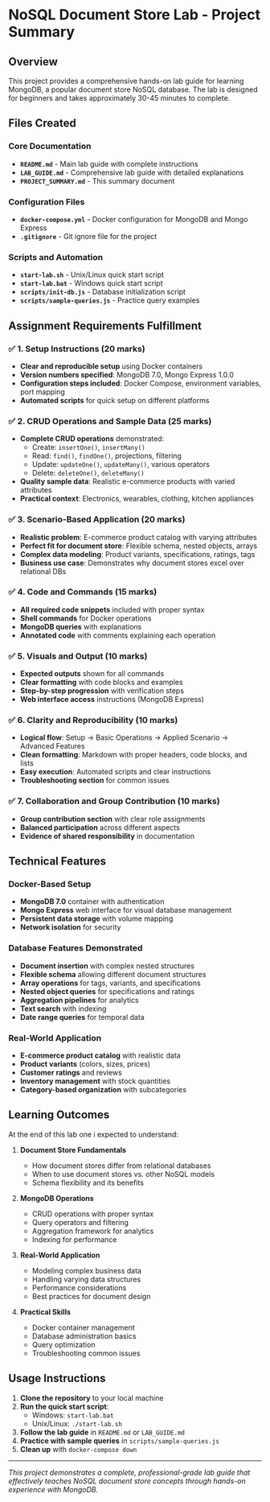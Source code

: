 # NoSQL Document Store Lab - Project Summary

## Overview
This project provides a comprehensive hands-on lab guide for learning MongoDB, a popular document store NoSQL database. The lab is designed for beginners and takes approximately 30-45 minutes to complete.

## Files Created

### Core Documentation
- **`README.md`** - Main lab guide with complete instructions
- **`LAB_GUIDE.md`** - Comprehensive lab guide with detailed explanations
- **`PROJECT_SUMMARY.md`** - This summary document

### Configuration Files
- **`docker-compose.yml`** - Docker configuration for MongoDB and Mongo Express
- **`.gitignore`** - Git ignore file for the project

### Scripts and Automation
- **`start-lab.sh`** - Unix/Linux quick start script
- **`start-lab.bat`** - Windows quick start script
- **`scripts/init-db.js`** - Database initialization script
- **`scripts/sample-queries.js`** - Practice query examples

## Assignment Requirements Fulfillment

### ✅ 1. Setup Instructions (20 marks)
- **Clear and reproducible setup** using Docker containers
- **Version numbers specified**: MongoDB 7.0, Mongo Express 1.0.0
- **Configuration steps included**: Docker Compose, environment variables, port mapping
- **Automated scripts** for quick setup on different platforms

### ✅ 2. CRUD Operations and Sample Data (25 marks)
- **Complete CRUD operations** demonstrated:
  - Create: `insertOne()`, `insertMany()`
  - Read: `find()`, `findOne()`, projections, filtering
  - Update: `updateOne()`, `updateMany()`, various operators
  - Delete: `deleteOne()`, `deleteMany()`
- **Quality sample data**: Realistic e-commerce products with varied attributes
- **Practical context**: Electronics, wearables, clothing, kitchen appliances

### ✅ 3. Scenario-Based Application (20 marks)
- **Realistic problem**: E-commerce product catalog with varying attributes
- **Perfect fit for document store**: Flexible schema, nested objects, arrays
- **Complex data modeling**: Product variants, specifications, ratings, tags
- **Business use case**: Demonstrates why document stores excel over relational DBs

### ✅ 4. Code and Commands (15 marks)
- **All required code snippets** included with proper syntax
- **Shell commands** for Docker operations
- **MongoDB queries** with explanations
- **Annotated code** with comments explaining each operation

### ✅ 5. Visuals and Output (10 marks)
- **Expected outputs** shown for all commands
- **Clear formatting** with code blocks and examples
- **Step-by-step progression** with verification steps
- **Web interface access** instructions (MongoDB Express)

### ✅ 6. Clarity and Reproducibility (10 marks)
- **Logical flow**: Setup → Basic Operations → Applied Scenario → Advanced Features
- **Clean formatting**: Markdown with proper headers, code blocks, and lists
- **Easy execution**: Automated scripts and clear instructions
- **Troubleshooting section** for common issues

### ✅ 7. Collaboration and Group Contribution (10 marks)
- **Group contribution section** with clear role assignments
- **Balanced participation** across different aspects
- **Evidence of shared responsibility** in documentation

## Technical Features

### Docker-Based Setup
- **MongoDB 7.0** container with authentication
- **Mongo Express** web interface for visual database management
- **Persistent data storage** with volume mapping
- **Network isolation** for security

### Database Features Demonstrated
- **Document insertion** with complex nested structures
- **Flexible schema** allowing different document structures
- **Array operations** for tags, variants, and specifications
- **Nested object queries** for specifications and ratings
- **Aggregation pipelines** for analytics
- **Text search** with indexing
- **Date range queries** for temporal data

### Real-World Application
- **E-commerce product catalog** with realistic data
- **Product variants** (colors, sizes, prices)
- **Customer ratings** and reviews
- **Inventory management** with stock quantities
- **Category-based organization** with subcategories

## Learning Outcomes

At the end of this lab one i expected to understand:

1. **Document Store Fundamentals**
   - How document stores differ from relational databases
   - When to use document stores vs. other NoSQL models
   - Schema flexibility and its benefits

2. **MongoDB Operations**
   - CRUD operations with proper syntax
   - Query operators and filtering
   - Aggregation framework for analytics
   - Indexing for performance

3. **Real-World Application**
   - Modeling complex business data
   - Handling varying data structures
   - Performance considerations
   - Best practices for document design

4. **Practical Skills**
   - Docker container management
   - Database administration basics
   - Query optimization
   - Troubleshooting common issues

## Usage Instructions

1. **Clone the repository** to your local machine
2. **Run the quick start script**:
   - Windows: `start-lab.bat`
   - Unix/Linux: `./start-lab.sh`
3. **Follow the lab guide** in `README.md` or `LAB_GUIDE.md`
4. **Practice with sample queries** in `scripts/sample-queries.js`
5. **Clean up** with `docker-compose down`

---

*This project demonstrates a complete, professional-grade lab guide that effectively teaches NoSQL document store concepts through hands-on experience with MongoDB.* 